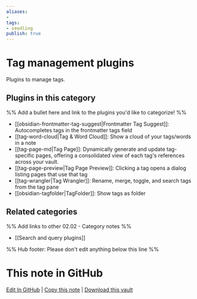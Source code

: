 ```yaml
---
aliases:
- 
tags: 
- seedling 
publish: true
---
```



# Tag management plugins

Plugins to manage tags.

## Plugins in this category

%% Add a bullet here and link to the plugins you'd like to categorize! %%

- [[obsidian-frontmatter-tag-suggest|Frontmatter Tag Suggest]]: Autocompletes tags in the frontmatter tags field
- [[tag-word-cloud|Tag & Word Cloud]]: Show a cloud of your tags/words in a note
- [[tag-page-md|Tag Page]]: Dynamically generate and update tag-specific pages, offering a consolidated view of each tag's references across your vault.
- [[tag-page-preview|Tag Page Preview]]: Clicking a tag opens a dialog listing pages that use that tag
- [[tag-wrangler|Tag Wrangler]]: Rename, merge, toggle, and search tags from the tag pane
- [[obsidian-tagfolder|TagFolder]]: Show tags as folder

## Related categories

%% Add links to other 02.02 - Category notes %%

- [[Search and query plugins]]

%% Hub footer: Please don't edit anything below this line %%

# This note in GitHub

<span class="git-footer">[Edit In GitHub](https://github.dev/obsidian-community/obsidian-hub/blob/main/02%20-%20Community%20Expansions/02.01%20Plugins%20by%20Category/Tag%20management%20plugins.md "git-hub-edit-note") | [Copy this note](https://raw.githubusercontent.com/obsidian-community/obsidian-hub/main/02%20-%20Community%20Expansions/02.01%20Plugins%20by%20Category/Tag%20management%20plugins.md "git-hub-copy-note") | [Download this vault](https://github.com/obsidian-community/obsidian-hub/archive/refs/heads/main.zip "git-hub-download-vault") </span>

